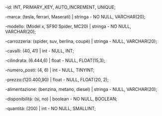<!-- Modellizzare la struttura di una tabella per memorizzare tutti i dati riguardanti delle auto usate messe in vendita da un concessionario -->
-id: INT, PRIMARY_KEY, AUTO_INCREMENT, UNIQUE;

-marca: (tesla, ferrari, Maserati) | stringa - NO NULL, VARCHAR(20);

-modello: (Model x, SF90 Spider, MC20) | stringa - NO NULL, VARCHAR(20);

-carrozzeria: (spider, suv, berlina, coupè) | stringa - NULL, VARCHAR(20);

-cavalli: (40, 41) | int - NULL, INT;

-cilindrata: (6.444,6) | float - NULL, FLOAT(15,3);

-numero_posti: (4, 6) | int - NULL, TINYINT;

-prezzo:(120.400,90) | float - NULL, FLOAT(20, 2);

-alimentazione: (benzina, metano, diesel) | stringa - NULL, VARCHAR(20);

-disponibilità: (si, no) | boolean - NO NULL, BOOLEAN;

-quantità: (200) | int - NO NULL, SMALLINT;

